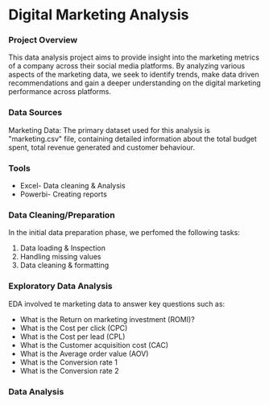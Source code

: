 # Digital Marketing Analysis

### Project Overview

This data analysis project aims to provide insight into the marketing metrics of a company across their social media platforms. By analyzing various aspects of the marketing data, we seek to identify trends, make data driven recommendations and gain a deeper understanding on the digital marketing performance across platforms.

### Data Sources

Marketing Data: The primary dataset used for this analysis is "marketing.csv" file, containing detailed information about the total budget spent, total revenue generated and customer behaviour.

### Tools

- Excel- Data cleaning & Analysis
- Powerbi- Creating reports

### Data Cleaning/Preparation

In the initial data preparation phase, we perfomed the following tasks:
1. Data loading & Inspection
2. Handling missing values 
3. Data cleaning & formatting

### Exploratory Data Analysis

EDA involved te marketing data to answer key questions such as:

- What is the Return on marketing investment (ROMI)?
- What is the Cost per click (CPC)
- What is the Cost per lead (CPL)
- What is the Customer acquisition cost (CAC)
- What is the Average order value (AOV)
- What is the Conversion rate 1
- What is the Conversion rate 2

### Data Analysis


















